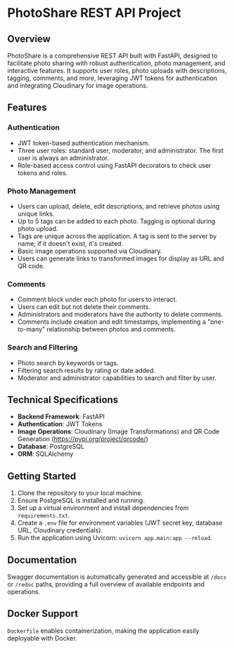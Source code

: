 # PhotoShare REST API Project

## Overview

PhotoShare is a comprehensive REST API built with FastAPI, designed to facilitate photo sharing with robust authentication, photo management, and interactive features. It supports user roles, photo uploads with descriptions, tagging, comments, and more, leveraging JWT tokens for authentication and integrating Cloudinary for image operations.

## Features

### Authentication

- JWT token-based authentication mechanism.
- Three user roles: standard user, moderator, and administrator. The first user is always an administrator.
- Role-based access control using FastAPI decorators to check user tokens and roles.

### Photo Management

- Users can upload, delete, edit descriptions, and retrieve photos using unique links.
- Up to 5 tags can be added to each photo. Tagging is optional during photo upload.
- Tags are unique across the application. A tag is sent to the server by name; if it doesn't exist, it's created.
- Basic image operations supported via Cloudinary.
- Users can generate links to transformed images for display as URL and QR code.

### Comments

- Comment block under each photo for users to interact.
- Users can edit but not delete their comments.
- Administrators and moderators have the authority to delete comments.
- Comments include creation and edit timestamps, implementing a "one-to-many" relationship between photos and comments.


### Search and Filtering

- Photo search by keywords or tags.
- Filtering search results by rating or date added.
- Moderator and administrator capabilities to search and filter by user.

## Technical Specifications

- **Backend Framework**: FastAPI
- **Authentication**: JWT Tokens
- **Image Operations**: Cloudinary (Image Transformations) and QR Code Generation (https://pypi.org/project/qrcode/)
- **Database**: PostgreSQL
- **ORM**: SQLAlchemy

## Getting Started

1. Clone the repository to your local machine.
2. Ensure PostgreSQL is installed and running.
3. Set up a virtual environment and install dependencies from `requirements.txt`.
4. Create a `.env` file for environment variables (JWT secret key, database URL, Cloudinary credentials).
5. Run the application using Uvicorn: `uvicorn app.main:app --reload`.

## Documentation

Swagger documentation is automatically generated and accessible at `/docs` or `/redoc` paths, providing a full overview of available endpoints and operations.


## Docker Support

`Dockerfile` enables containerization, making the application easily deployable with Docker.
